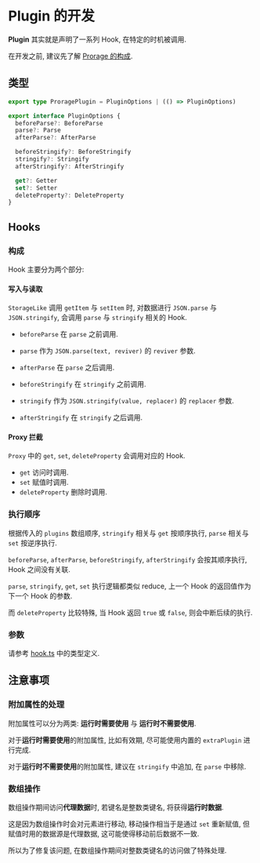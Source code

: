 # Plugin 的开发
**Plugin** 其实就是声明了一系列 Hook, 在特定的时机被调用.

在开发之前, 建议先了解 [Prorage 的构成](./structure.md).

## 类型
```ts
export type ProragePlugin = PluginOptions | (() => PluginOptions)

export interface PluginOptions {
  beforeParse?: BeforeParse
  parse?: Parse
  afterParse?: AfterParse

  beforeStringify?: BeforeStringify
  stringify?: Stringify
  afterStringify?: AfterStringify

  get?: Getter
  set?: Setter
  deleteProperty?: DeleteProperty
}
```

## Hooks

### 构成
Hook 主要分为两个部分:

#### 写入与读取
`StorageLike` 调用 `getItem` 与 `setItem` 时, 对数据进行 `JSON.parse` 与 `JSON.stringify`, 会调用 `parse` 与 `stringify` 相关的 Hook.

- `beforeParse` 在 `parse` 之前调用.
- `parse` 作为 `JSON.parse(text, reviver)` 的 `reviver` 参数.
- `afterParse` 在 `parse` 之后调用.


- `beforeStringify` 在 `stringify` 之前调用.
- `stringify` 作为 `JSON.stringify(value, replacer)` 的 `replacer` 参数.
- `afterStringify` 在 `stringify` 之后调用.


#### Proxy 拦截
`Proxy` 中的 `get`, `set`, `deleteProperty` 会调用对应的 Hook.

- `get` 访问时调用.
- `set` 赋值时调用.
- `deleteProperty` 删除时调用.

### 执行顺序
根据传入的 `plugins` 数组顺序, `stringify` 相关与 `get` 按顺序执行, `parse` 相关与 `set` 按逆序执行.

`beforeParse`, `afterParse`, `beforeStringify`, `afterStringify` 会按其顺序执行, Hook 之间没有关联.

`parse`, `stringify`, `get`, `set` 执行逻辑都类似 reduce, 上一个 Hook 的返回值作为下一个 Hook 的参数.

而 `deleteProperty` 比较特殊, 当 Hook 返回 `true` 或 `false`, 则会中断后续的执行.

### 参数
请参考 [hook.ts](../lib/hook.ts) 中的类型定义.

## 注意事项
### 附加属性的处理
附加属性可以分为两类: **运行时需要使用** 与 **运行时不需要使用**.

对于**运行时需要使用**的附加属性, 比如有效期, 尽可能使用内置的 `extraPlugin` 进行完成.

对于**运行时不需要使用**的附加属性, 建议在 `stringify` 中追加, 在 `parse` 中移除.

### 数组操作
数组操作期间访问**代理数据**时, 若键名是整数类键名, 将获得**运行时数据**.

这是因为数组操作时会对元素进行移动, 移动操作相当于是通过 `set` 重新赋值, 但赋值时用的数据源是代理数据, 这可能使得移动前后数据不一致. 

所以为了修复该问题, 在数组操作期间对整数类键名的访问做了特殊处理.